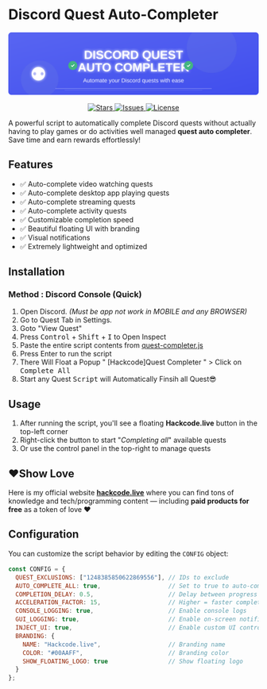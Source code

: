 # Discord Quest Auto-Completer
<!-- Banner -->
<p align="center">
  <img src="https://raw.githubusercontent.com/techoverloadyt/discord-quest-completer/main/banner.svg" alt="Discord Quest Auto Completer Banner">
</p>
<p align="center">
  <a href="https://github.com/techoverloadyt/discord-quest-completer/stargazers">
    <img src="https://img.shields.io/github/stars/techoverloadyt/discord-quest-completer" alt="Stars">
  </a>
  <a href="https://github.com/techoverloadyt/discord-quest-completer/issues">
    <img src="https://img.shields.io/github/issues/techoverloadyt/discord-quest-completer" alt="Issues">
  </a>
  <a href="https://github.com/techoverloadyt/discord-quest-completer/blob/main/LICENSE">
    <img src="https://img.shields.io/github/license/techoverloadyt/discord-quest-completer" alt="License">
  </a>
</p>


A powerful script to automatically complete Discord quests without actually having to play games or do activities well managed **quest auto completer**. Save time and earn rewards effortlessly!

## Features

- ✅ Auto-complete video watching quests  
- ✅ Auto-complete desktop app playing quests  
- ✅ Auto-complete streaming quests  
- ✅ Auto-complete activity quests  
- ✅ Customizable completion speed  
- ✅ Beautiful floating UI with branding  
- ✅ Visual notifications  
- ✅ Extremely lightweight and optimized  

## Installation

### Method : Discord Console (Quick)

1. Open Discord. _(Must be app not work in MOBILE and any BROWSER)_
2. Go to Quest Tab in Settings. 
3. Goto "View Quest"
4. Press <kbd>Control</kbd> + <kbd>Shift</kbd> + <kbd>I</kbd> to Open Inspect 
5. Paste the entire script contents from [quest-completer.js](quest-completer.js)  
6. Press Enter to run the script
7. There Will Float a Popup " [Hackcode]Quest Completer " > Click on <kbd>Complete All</kbd>
8. Start any Quest <kbd>Script</kbd> will Automatically Finsih all Quest😎  

## Usage

1. After running the script, you'll see a floating **Hackcode.live** button in the top-left corner  
2. Right-click the button to start "_Completing all_" available quests  
3. Or use the control panel in the top-right to manage quests  

## ❤️Show Love

Here is my official website **[hackcode.live](https://hackcode.live)** where you can find tons of knowledge and tech/programming content — including **paid products for free** as a token of love ❤️

## Configuration

You can customize the script behavior by editing the `CONFIG` object:

```javascript
const CONFIG = {
  QUEST_EXCLUSIONS: ["1248385850622869556"], // IDs to exclude
  AUTO_COMPLETE_ALL: true,                   // Set to true to auto-complete all quests
  COMPLETION_DELAY: 0.5,                     // Delay between progress updates (seconds)
  ACCELERATION_FACTOR: 15,                   // Higher = faster completion
  CONSOLE_LOGGING: true,                     // Enable console logs
  GUI_LOGGING: true,                         // Enable on-screen notifications
  INJECT_UI: true,                           // Enable custom UI controls
  BRANDING: {
    NAME: "Hackcode.live",                   // Branding name
    COLOR: "#00AAFF",                        // Branding color
    SHOW_FLOATING_LOGO: true                 // Show floating logo
  }
};
